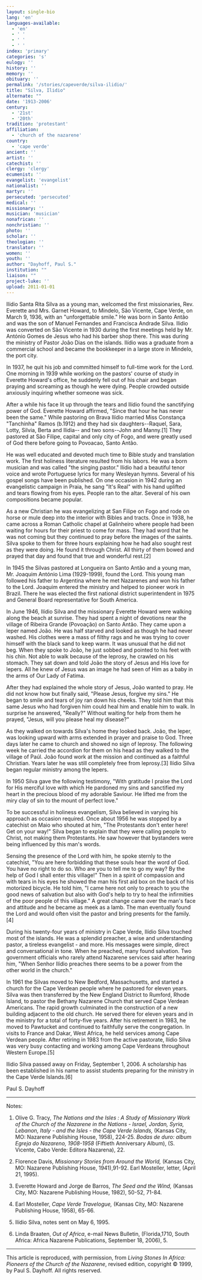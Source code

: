 ```yaml
---
layout: single-bio
lang: 'en'
languages-available:
  - 'en'
  - ' '
  - ' '
  - ' '
index: 'primary'
categories: 's'
eulogy: ''
history: ''
memory: ''
obituary: ''
permalink: '/stories/capeverde/silva-ilidio/'
title: "Silva, Ilidio"
alternate: ""
date: '1913-2006'
century:
  - '21st'
  - '20th'
tradition: 'protestant'
affiliation:
  - 'church of the nazarene'
country:
  - 'cape verde'
ancient: ''
artist: ''
catechist: ''
clergy: 'clergy'
ecumenist: ''
evangelist: 'evangelist'
nationalist: ''
martyr: ''
persecuted: 'persecuted'
medical: ''
missionary: ''
musician: 'musician'
nonafrican: ''
nonchristian: ''
photo: ''
scholar: ''
theologian: ''
translator: ''
women: ''
youth: ''
author: "Dayhoff, Paul S."
institution: ""
liaison: ""
project-luke: ''
upload: 2011-01-01
---
```




Ilídio Santa Rita Silva as a young man, welcomed the first missionaries, Rev. Everette and Mrs. Garnet Howard, to Mindelo, São Vicente, Cape Verde, on March 9, 1936, with an "unforgettable smile."  He was born in Santo Antão and was the son of Manuel Fernandes and Francisca Andrade Silva.  Ilidio was converted on São Vicente in 1930 during the first meetings held by  Mr. António Gomes de Jesus who had his barber shop there.  This was during the ministry of Pastor João Dias on the islands.  Ilídio was a graduate from a commercial school and became the bookkeeper in a large store in Mindelo, the port city.

In 1937, he quit his job and committed himself to full-time work for the Lord.  One morning in 1939 while working on the pastors' course of study in Everette Howard's office, he suddenly fell out of his chair and began praying and screaming as though he were dying.  People crowded outside anxiously inquiring whether someone was sick.

After a while his face lit up through the tears and Ilídio found the sanctifying power of God.  Everette Howard affirmed, "Since that hour he has never been the same." While pastoring on Brava Ilídio married Miss Constança "Tanchinha" Ramos (b.1912) and they had six daughters--Raquel, Sara, Lotty, Silvia, Berta and Ilidia-- and two sons--John and Manny.[1]   They pastored at São Filipe, capital and only city of Fogo, and were greatly used of God there before going to Povoacao, Santo Antão.

He was well educated and devoted much time to Bible study and translation work.  The first holiness literature resulted from his labors.  He was a born musician and was called "the singing pastor."  Ilídio had a beautiful tenor voice and wrote Portuguese lyrics for many Wesleyan hymns.  Several of his gospel songs have been published.  On one occasion in 1942 during an evangelistic campaign in Praia, he sang "It's Real"  with his hand uplifted and tears flowing from his eyes. People ran to the altar.  Several of his own compositions became popular.

As a new Christian he was evangelizing at San Filipe on Fogo and rode on horse or mule deep into the interior with Bibles and tracts.  Once in 1938, he came across a Roman Catholic chapel at Galinheiro where people had been waiting for hours for their priest to come for mass.  They had word that he was not coming but they continued to pray before the images of the saints. Silva spoke to them for three hours explaining how he had also sought rest as they were doing.  He found it through Christ.  All thirty of them bowed and prayed that day and found that true and wonderful rest.[2]

In 1945 the Silvas pastored at Longueira on Santo Antão and a young man, Mr.  Joaquim António Lima (1929-1999), found the Lord.  This young man followed his father to Argentina where he met Nazarenes and won his father to the Lord.  Joaquim entered the ministry and helped to pioneer work in Brazil.  There he was elected the first national district superintendent in 1975 and General Board representative for South America.

In  June 1946, Ilídio Silva and the missionary Everette Howard were walking along the beach at sunrise.  They had spent a night of devotions near the village of Ribeira Grande (Povoação) on Santo Antão.  They came upon a leper named João.  He was half starved and looked as though he had never washed.  His clothes were a mass of filthy rags and he was trying to cover himself with the black sand to keep warm.  It was unusual that he did not beg.  When they spoke to João, he just sobbed and pointed to his feet with his chin.  Not able to walk because of the leprosy, he crawled on his stomach.  They sat down and told João the story of Jesus and His love for lepers.  All he knew of Jesus was an image he had seen of Him as a baby in the arms of Our Lady of Fatima.

After they had explained the whole story of Jesus, João wanted to pray.  He did not know how but finally said, "Please Jesus, forgive my sins."  He began to smile and tears of joy ran down his cheeks.  They told him that this same Jesus who had forgiven him could heal him and enable him to walk.  In surprise he answered, "Really?"  Without waiting for help from them he prayed, "Jesus, will you please heal my disease?"

As they walked on towards Silva's home they looked back.   João, the leper, was looking upward with arms extended in prayer and praise to God.  Three days later he came to church and  showed no sign of leprosy.  The following week he carried the accordion for them on his head as they walked to the village of Paúl.  João found work at the mission and continued as a faithful Christian.  Years later he was still completely free from leprosy.[3] Ilídio Silva began regular ministry among the lepers.

In 1950 Silva gave the following testimony, "With gratitude I praise the Lord for His merciful love with which He pardoned my sins and sanctified my heart in the precious blood of my adorable Saviour.  He lifted me from the miry clay of sin to the mount of perfect love."

To be successful in holiness evangelism, Silva believed in varying his approach as occasion required.  Once about 1956 he was stopped by a catechist on Maio who shouted at him, "The Protestants don't enter here!  Get on your way!" Silva began to explain that they were calling people to Christ, not making them Protestants.  He saw however that bystanders were being influenced by this man's words.

Sensing the presence of the Lord with him, he spoke sternly to the catechist,  "You are here forbidding that these souls hear the word of God.  You have no right to do so.  Who are you to tell me to go my way?  By the help of God I shall enter this village!" Then in a spirit of compassion and with tears in his eyes he showed the man his first aid box on the back of his motorized bicycle.  He told him, "I came here not only to preach to you the good news of salvation but also with God's help to try to heal the infirmities of the poor people of this village." A great change came over the man's face and attitude and he became as meek as a lamb.  The man eventually found the Lord and would often visit the pastor and bring presents for the family.[4]

During his twenty-four years of ministry in Cape Verde, Ilídio Silva touched most of the islands.  He was a splendid preacher, a wise and understanding pastor, a tireless evangelist - and more.  His messages were simple, direct and conversational in tone.  When he preached, many found salvation.  Two government officials who rarely attend Nazarene services said after hearing him, "When Senhor Ilídio preaches there seems to be a power from the other world in the church."

In 1961 the Silvas moved to New Bedford, Massachusetts, and started a church for the Cape Verdean people where he pastored for eleven years.  Silva was then transferred by the New England District to Rumford, Rhode Island, to pastor the Bethany Nazarene Church that served Cape Verdean Americans.  The rapid growth culminated in the construction of a new building adjacent to the old church.  He served there for eleven years and in the ministry for a total of forty-five years.  After his retirement in 1983, he moved to Pawtucket and continued to faithfully serve the congregation.  In visits to France and Dakar, West Africa, he held services among Cape Verdean people.  After retiring in 1983 from the active pastorate, Ilídio Silva was very busy contacting and working among Cape Verdeans throughout Western Europe.[5]

Ilidio Silva passed away on Friday, September 1, 2006.  A scholarship has been established in his name to assist students preparing for the ministry in the Cape Verde Islands.[6]

Paul S. Dayhoff

---

Notes:

1. Olive G. Tracy, *The Nations and the Isles : A Study of Missionary Work of the Church of the Nazarene in the Nations - Israel, Jordan, Syria, Lebanon, Italy - and the Isles - the Cape Verde Islands,* (Kansas City, MO: Nazarene Publishing House, 1958), 224-25.  *Bodas de duro: album Egreja do Nazareno, 1908-1958* (Fiftieth Anniversary Album), (S. Vicente, Cabo Verde: Editora Nazarena), 22.

2. Florence Davis, *Missionary Stories from Around the World,* (Kansas City, MO: Nazarene Publishing House, 1941),91-92.  Earl Mosteller, letter, (April 21, 1995).

3. Everette Howard and Jorge de Barros, *The Seed and the Wind,* (Kansas City, MO: Nazarene Publishing House, 1982), 50-52, 71-84.

4. Earl Mosteller, *Cape Verde Travelogue,*  (Kansas City, MO: Nazarene Publishing House, 1958), 65-66.

5. Ilídio Silva, notes sent on May 6, 1995.

6. Linda Braaten, *Out of Africa*, e-mail News Bulletin, (Florida,1710, South Africa: Africa Nazarene Publications, September 18, 2006), 5.

---

This article is reproduced, with permission, from *Living Stones In Africa: Pioneers of the Church of the Nazarene*, revised edition, copyright &copy; 1999, by Paul S. Dayhoff.  All rights reserved.
